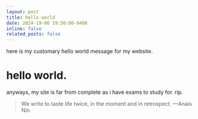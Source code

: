 ```yaml
---
layout: post
title: hello world
date: 2024-19-06 19:50:00-0400
inline: false
related_posts: false
---
```


here is my customary hello world message for my website. 

# hello world.

anyways, my site is far from complete as i have exams to study for. rip. 

>We write to taste life twice, in the moment and in retrospect.
> —Anais Nin

